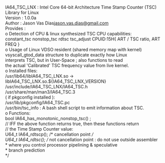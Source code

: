 IA64_TSC_LNX : Intel Core 64-bit Architecture Time Stamp Counter (TSC) Library for Linux  
  Version    : 1.0.0a  
  Author     : Jason Vas Dias<jason.vas.dias@gmail.com>  
 Provides    :  
 o  Detection of CPU & linux synthesized TSC CPU capabilities:  
     constant_tsc nonstop_tsc rdtsc tsc_adjust CPUID:15H{ ART / TSC ratio, ART FREQ }  
 o  Usage of Linux VDSO resident (shared memory map with kernel)  
    vsyscall_gtod_data structure to duplicate exactly how Linux  
    interprets TSC, but in User-Space ; also functions to read  
    the actual 'Calibrated' TSC frequency value from live kernel.  
 o  Installed files:  
    /usr/lib64/libIA64_TSC_LNX.so -> libIA64_TSC_LNX.so.${IA64_TSC_LNX_VERSION}  
    /usr/include/IA64_TSC_LNX/IA64_TSC.h  
    /usr/share/man/man3/IA64_TSC.3  
    ( if pkgconfig installed ):  
    /usr/lib/pkgconfig/IA64_TSC.pc  
    /usr/bin/tsc_info : A bash shell script to emit information about TSC.  
 o Functions:  
    bool IA64_has_monotonic_nonstop_tsc() ;  
    // IFF the above function returns true, then these functions return  
    // the Time Stamp Counter value:  
    U64_t IA64_rdtscp();  /* cancellation point */  
    U64_t IA64_rdtsc();   /* not cancellation point : do not use outside assembler  
                           * where you control processor pipelining & speculative  
                           * branch prediction  
                           */
                           
    
